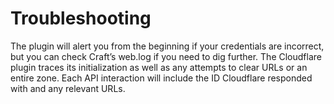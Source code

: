 # Troubleshooting

The plugin will alert you from the beginning if your credentials are incorrect, but you can check Craft’s web.log if you need to dig further. The Cloudflare plugin traces its initialization as well as any attempts to clear URLs or an entire zone. Each API interaction will include the ID Cloudflare responded with and any relevant URLs.
